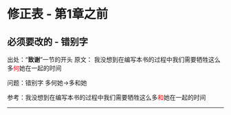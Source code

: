# 修正表 - 第1章之前

## 必须要改的 - 错别字

出处：“**致谢**”一节的开头
原文： 我没想到在编写本书的过程中我们需要牺牲这么多<font color=red>何</font>她在一起的时间

问题：错别字 多何她->多和她

参考：我没想到在编写本书的过程中我们需要牺牲这么多<font color=red>和</font>她在一起的时间

------

